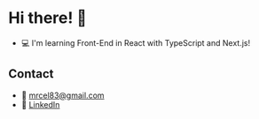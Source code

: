 # Hi there! 👋

- 💻 I'm learning Front-End in React with TypeScript and Next.js!

## Contact
- 📧 mrcel83@gmail.com
- 💼 [LinkedIn](https://www.linkedin.com/in/marcelo-oliveira-1445b5222/)

